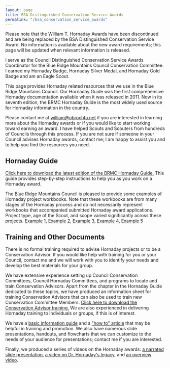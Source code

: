 ```yaml
---
layout: page
title: BSA Distinguished Conservation Service Awards
permalink: "/bsa_conservation_service_awards"
---
```


Please note that the William T. Hornaday Awards have been discontinued and are being replaced by the BSA Distinguished Conservation Service Award. No information is available about the new award requirements; this page will be updated when relevant information is released.

I serve as the Council Distinguished Conservation Service Awards Coordinator for the Blue Ridge Mountains Council Conservation Committee. I earned my Hornaday Badge, Hornaday Silver Medal, and Hornaday Gold Badge and am an Eagle Scout.

This page provides Hornaday related resources that we use in the Blue Ridge Mountains Council. Our Hornaday Guide was the first comprehensive Hornaday documentation available when it was released in 2011. Now in its seventh edition, the BRMC Hornaday Guide is the most widely used source for Hornaday information in the country.

Please contact me at [william@obrochta.net](mailto:william@obrochta.net) if you are interested in learning more about the Hornaday awards or if you would like to start working toward earning an award. I have helped Scouts and Scouters from hundreds of Councils through this process. If you are not sure if someone in your Council advises Hornaday awards, contact me; I am happy to assist you and to help you find the resources you need.

## Hornaday Guide
[Click here to download the latest edition of the BRMC Hornaday Guide.](/hornaday/BRMCHornadayGuide.pdf) This guide provides step-by-step instructions to help you as you work on a Hornaday award.

The Blue Ridge Mountains Council is pleased to provide some examples of Hornaday project workbooks. Note that these workbooks are from many stages of the Hornaday process and do not necessarily represent workbooks that accompanied submitted Hornaday award applications. Project type, age of the Scout, and scope varied significantly across these projects. 
[Example 1](/hornaday/HornadayWorkbook1.pdf), [Example 2](/hornaday/HornadayWorkbook2.pdf), [Example 3](/hornaday/HornadayWorkbook3.pdf), [Example 4](/hornaday/HornadayWorkbook4.pdf), [Example 5](/hornaday/OBrochtaHornadayPackage.pdf)


## Training and Other Documents
There is no formal training required to advise Hornaday projects or to be a Conservation Advisor. If you would like help with training for you or your Council, contact me and we will work with you to identify your needs and develop the best materials for your group.

We have extensive experience setting up Council Conservation Committees, Council Hornaday Committees, and programs to locate and train Conservation Advisors. Apart from the chapter in the Hornaday Guide dedicated to these topics, we have produced an information sheet for training Conservation Advisors that can also be used to train new Conservation Committee Members. [Click here to download the Conservation Advisor training.](/hornaday/BRMCConservationAdvisorInfo.pdf) We are also experienced in delivering Hornaday training to individuals or groups, if this is of interest.

We have a [basic information guide](/hornaday/HornadayBasicInformationGuide.pdf) and a ["how to" article](/hornaday/HornadayArticle.pdf) that may be helpful in training and promotion. We also have numerous slide presentations, handouts, and flowcharts that we can customize to the needs of your audience for presentations; contact me if you are interested.

Finally, we produced a series of videos on the Hornaday awards: [a narrated slide presentation](https://www.youtube.com/watch?v=CVvbEFv9HuQ), [a video on Dr. Hornaday's legacy](https://www.youtube.com/watch?v=P-fh4ie7VJk), and [an overview video](https://www.youtube.com/watch?v=XgibKcPu50c).


